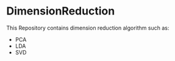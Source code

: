 # DimensionReduction

This Repository contains dimension reduction algorithm such as: <br>
- PCA <br>
- LDA <br>
- SVD
